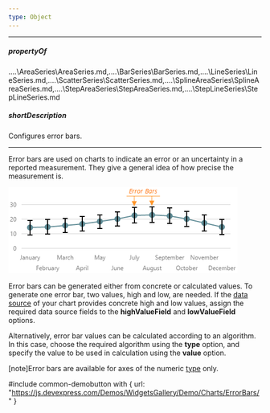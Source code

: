 ```yaml
---
type: Object
---
```

---
##### propertyOf
..\..\AreaSeries\AreaSeries.md,..\..\BarSeries\BarSeries.md,..\..\LineSeries\LineSeries.md,..\..\ScatterSeries\ScatterSeries.md,..\..\SplineAreaSeries\SplineAreaSeries.md,..\..\StepAreaSeries\StepAreaSeries.md,..\..\StepLineSeries\StepLineSeries.md

##### shortDescription
Configures error bars.

---
Error bars are used on charts to indicate an error or an uncertainty in a reported measurement. They give a general idea of how precise the measurement is.

![DevExtreme HTML5 Charts ErrorBars](/images/ChartJS/visual_elements/error_bars.png)

Error bars can be generated either from concrete or calculated values. To generate one error bar, two values, high and low, are needed. If the [data source](/api-reference/20%20Data%20Visualization%20Widgets/BaseChart/1%20Configuration/dataSource.md '/Documentation/ApiReference/Data_Visualization_Widgets/dxChart/Configuration/#dataSource') of your chart provides concrete high and low values, assign the required data source fields to the **highValueField** and **lowValueField** options.

Alternatively, error bar values can be calculated according to an algorithm. In this case, choose the required algorithm using the **type** option, and specify the value to be used in calculation using the **value** option.

[note]Error bars are available for axes of the numeric [type](/api-reference/20%20Data%20Visualization%20Widgets/dxChart/1%20Configuration/argumentAxis/type.md '/Documentation/ApiReference/Data_Visualization_Widgets/dxChart/Configuration/argumentAxis/#type') only.

#include common-demobutton with {
    url: "https://js.devexpress.com/Demos/WidgetsGallery/Demo/Charts/ErrorBars/"
}